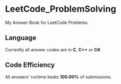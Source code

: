 # LeetCode_ProblemSolving
My Answer Book for LeetCode Problems.

## Language
Currently all answer codes are in **C**, **C++** or **C#**.

## Code Efficiency
All answers' runtime beats **100.00%** of submissions.
